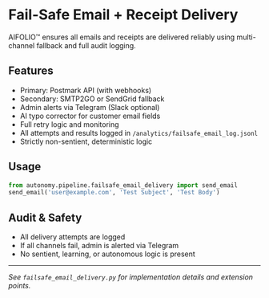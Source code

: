 # Fail-Safe Email + Receipt Delivery

AIFOLIO™ ensures all emails and receipts are delivered reliably using multi-channel fallback and full audit logging.

## Features

- Primary: Postmark API (with webhooks)
- Secondary: SMTP2GO or SendGrid fallback
- Admin alerts via Telegram (Slack optional)
- AI typo corrector for customer email fields
- Full retry logic and monitoring
- All attempts and results logged in `/analytics/failsafe_email_log.jsonl`
- Strictly non-sentient, deterministic logic

## Usage

```python
from autonomy.pipeline.failsafe_email_delivery import send_email
send_email('user@example.com', 'Test Subject', 'Test Body')
```

## Audit & Safety

- All delivery attempts are logged
- If all channels fail, admin is alerted via Telegram
- No sentient, learning, or autonomous logic is present

---

_See `failsafe_email_delivery.py` for implementation details and extension points._
